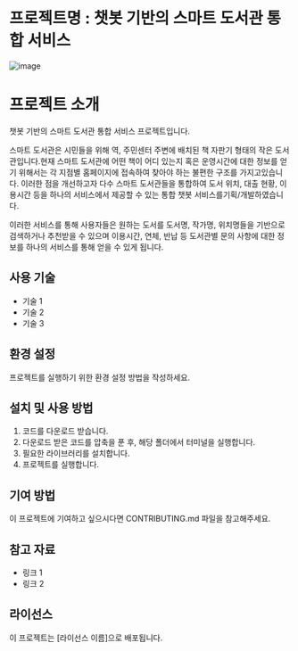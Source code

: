 # 프로젝트명 : 챗봇 기반의 스마트 도서관 통합 서비스

![image](https://user-images.githubusercontent.com/115389344/230848713-d9cc4670-07dd-482d-a0dc-8dabdcf80c1e.png)

# 프로젝트 소개 

챗봇 기반의 스마트 도서관 통합 서비스 프로젝트입니다.

스마트 도서관은 시민들을 위해 역, 주민센터 주변에 배치된 책 자판기 형태의 작은 도서관입니다.현재 스마트 도서관에 어떤 책이 어디 있는지 혹은 운영시간에 대한 정보를 얻기 위해서는 각 지점별 홈페이지에 접속하여 찾아야 하는 불편한 구조를 가지고있습니다. 이러한 점을 개선하고자 다수 스마트 도서관들을 통합하여 도서 위치, 대출 현황, 이용시간 등을 하나의 서비스에서 제공할 수 있는 통합 챗봇 서비스를기획/개발하였습니다.

이러한 서비스를 통해 사용자들은 원하는 도서를 도서명, 작가명, 위치명들을 기반으로 검색하거나 추천받을 수 있으며 이용시간, 연체, 반납 등 도서관별 문의 사항에 대한 정보를 하나의 서비스를 통해 얻을 수 있게 됩니다.
## 사용 기술

- 기술 1
- 기술 2
- 기술 3

## 환경 설정

프로젝트를 실행하기 위한 환경 설정 방법을 작성하세요.

## 설치 및 사용 방법

1. 코드를 다운로드 받습니다.
2. 다운로드 받은 코드를 압축을 푼 후, 해당 폴더에서 터미널을 실행합니다.
3. 필요한 라이브러리를 설치합니다.
4. 프로젝트를 실행합니다.

## 기여 방법

이 프로젝트에 기여하고 싶으시다면 CONTRIBUTING.md 파일을 참고해주세요.

## 참고 자료

- 링크 1
- 링크 2

## 라이선스

이 프로젝트는 [라이선스 이름]으로 배포됩니다.
